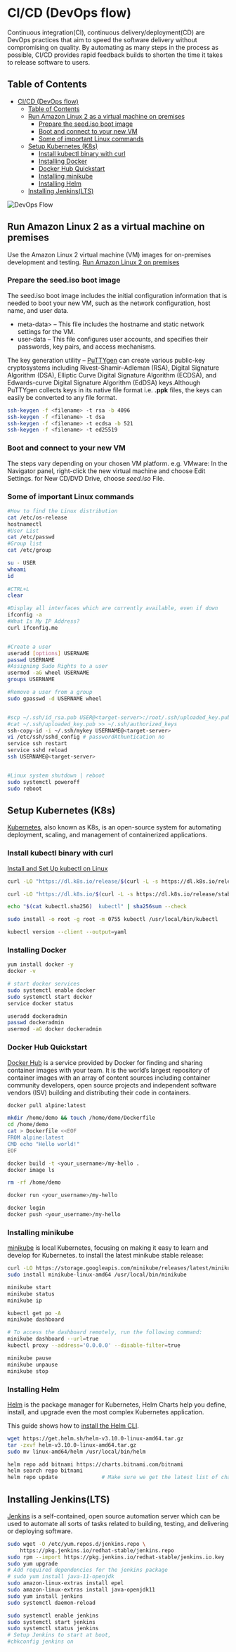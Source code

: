 # CI/CD (DevOps flow)
Continuous integration(CI), continuous delivery/deployment(CD) are DevOps practices that aim to speed the software delivery without compromising on quality. By automating as many steps in the process as possible, CI/CD provides rapid feedback builds to shorten the time it takes to release software to users.

<!-- TABLE OF CONTENTS -->
## Table of Contents
- [CI/CD (DevOps flow)](#cicd-devops-flow)
  - [Table of Contents](#table-of-contents)
  - [Run Amazon Linux 2 as a virtual machine on premises](#run-amazon-linux-2-as-a-virtual-machine-on-premises)
    - [Prepare the seed.iso boot image](#prepare-the-seediso-boot-image)
    - [Boot and connect to your new VM](#boot-and-connect-to-your-new-vm)
    - [Some of important Linux commands](#some-of-important-linux-commands)
  - [Setup Kubernetes (K8s)](#setup-kubernetes-k8s)
    - [Install kubectl binary with curl](#install-kubectl-binary-with-curl)
    - [Installing Docker](#installing-docker)
    - [Docker Hub Quickstart](#docker-hub-quickstart)
    - [Installing minikube](#installing-minikube)
    - [Installing Helm](#installing-helm)
  - [Installing Jenkins(LTS)](#installing-jenkinslts)

![DevOps Flow](/public/assets/images/devops-flow.png "Devops Flow")

## Run Amazon Linux 2 as a virtual machine on premises
Use the Amazon Linux 2 virtual machine (VM) images for on-premises development and testing.
[Run Amazon Linux 2 on premises](https://docs.aws.amazon.com/AWSEC2/latest/UserGuide/amazon-linux-2-virtual-machine.html)

### Prepare the seed.iso boot image
The seed.iso boot image includes the initial configuration information that is needed to boot your new VM, such as the network configuration, host name, and user data.
- meta-data> – This file includes the hostname and static network settings for the VM.
- user-data – This file configures user accounts, and specifies their passwords, key pairs, and access mechanisms.

The key generation utility – [PuTTYgen](https://www.puttygen.com) can create various public-key cryptosystems including Rivest–Shamir–Adleman (RSA), Digital Signature Algorithm (DSA), Elliptic Curve Digital Signature Algorithm (ECDSA), and Edwards-curve Digital Signature Algorithm (EdDSA) keys.Although PuTTYgen collects keys in its native file format i.e. **.ppk** files, the keys can easily be converted to any file format.

```sh
ssh-keygen -f <filename> -t rsa -b 4096
ssh-keygen -f <filename> -t dsa 
ssh-keygen -f <filename> -t ecdsa -b 521
ssh-keygen -f <filename> -t ed25519
```

### Boot and connect to your new VM
The steps vary depending on your chosen VM platform. e.g. VMware: In the Navigator panel, right-click the new virtual machine and choose Edit Settings. for New CD/DVD Drive, choose *seed.iso* File.

### Some of important Linux commands
```sh
#How to find the Linux distribution
cat /etc/os-release
hostnamectl
#User List
cat /etc/passwd
#Group list
cat /etc/group

su - USER
whoami
id
 
#CTRL+L
clear

#Display all interfaces which are currently available, even if down
ifconfig -a
#What Is My IP Address?
curl ifconfig.me


#Create a user
useradd [options] USERNAME
passwd USERNAME
#Assigning Sudo Rights to a user
usermod -aG wheel USERNAME
groups USERNAME

#Remove a user from a group
sudo gpasswd -d USERNAME wheel


#scp ~/.ssh/id_rsa.pub USER@<target-server>:/root/.ssh/uploaded_key.pub
#cat ~/.ssh/uploaded_key.pub >> ~/.ssh/authorized_keys
ssh-copy-id -i ~/.ssh/mykey USERNAME@<target-server>
vi /etc/ssh/sshd_config # passwordAthuntication no
service ssh restart
service sshd reload
ssh USERNAME@<target-server>


#Linux system shutdown | reboot
sudo systemctl poweroff
sudo reboot

```


## Setup Kubernetes (K8s)
[Kubernetes](https://kubernetes.io/docs/concepts/overview), also known as K8s, is an open-source system for automating deployment, scaling, and management of containerized applications.


### Install kubectl binary with curl
[Install and Set Up kubectl on Linux](https://kubernetes.io/docs/tasks/tools/install-kubectl-linux/#install-kubectl-binary-with-curl-on-linux)

```sh
curl -LO "https://dl.k8s.io/release/$(curl -L -s https://dl.k8s.io/release/stable.txt)/bin/linux/amd64/kubectl"

curl -LO "https://dl.k8s.io/$(curl -L -s https://dl.k8s.io/release/stable.txt)/bin/linux/amd64/kubectl.sha256"

echo "$(cat kubectl.sha256)  kubectl" | sha256sum --check

sudo install -o root -g root -m 0755 kubectl /usr/local/bin/kubectl

kubectl version --client --output=yaml  
```
### Installing Docker

```sh
yum install docker -y
docker -v

# start docker services
sudo systemctl enable docker
sudo systemctl start docker
service docker status

useradd dockeradmin
passwd dockeradmin
usermod -aG docker dockeradmin

```
### Docker Hub Quickstart
[Docker Hub](https://docs.docker.com/docker-hub) is a service provided by Docker for finding and sharing container images with your team. It is the world’s largest repository of container images with an array of content sources including container community developers, open source projects and independent software vendors (ISV) building and distributing their code in containers.

```sh
docker pull alpine:latest

mkdir /home/demo && touch /home/demo/Dockerfile 
cd /home/demo
cat > Dockerfile <<EOF 
FROM alpine:latest
CMD echo "Hello world!"
EOF

docker build -t <your_username>/my-hello .
docker image ls

rm -rf /home/demo

docker run <your_username>/my-hello

docker login
docker push <your_username>/my-hello

```

### Installing minikube
[minikube](https://minikube.sigs.k8s.io/docs/start/) is local Kubernetes, focusing on making it easy to learn and develop for Kubernetes. to install the latest minikube stable release: 
```sh
curl -LO https://storage.googleapis.com/minikube/releases/latest/minikube-linux-amd64
sudo install minikube-linux-amd64 /usr/local/bin/minikube

minikube start
minikube status
minikube ip

kubectl get po -A
minikube dashboard

# To access the dashboard remotely, run the following command:
minikube dashboard --url=true
kubectl proxy --address='0.0.0.0' --disable-filter=true

minikube pause
minikube unpause
minikube stop


```

### Installing Helm
[Helm](https://helm.sh/docs/) is the package manager for Kubernetes, Helm Charts help you define, install, and upgrade even the most complex Kubernetes application.

This guide shows how to [install the Helm CLI](https://helm.sh/docs/intro/install/). 

```sh
wget https://get.helm.sh/helm-v3.10.0-linux-amd64.tar.gz
tar -zxvf helm-v3.10.0-linux-amd64.tar.gz
sudo mv linux-amd64/helm /usr/local/bin/helm

helm repo add bitnami https://charts.bitnami.com/bitnami
helm search repo bitnami
helm repo update              # Make sure we get the latest list of charts

```

## Installing Jenkins(LTS)
[Jenkins](https://www.jenkins.io/doc/book/installing/linux/#red-hat-centos) is a self-contained, open source automation server which can be used to automate all sorts of tasks related to building, testing, and delivering or deploying software.

```sh
sudo wget -O /etc/yum.repos.d/jenkins.repo \
    https://pkg.jenkins.io/redhat-stable/jenkins.repo
sudo rpm --import https://pkg.jenkins.io/redhat-stable/jenkins.io.key
sudo yum upgrade
# Add required dependencies for the jenkins package
# sudo yum install java-11-openjdk
sudo amazon-linux-extras install epel 
sudo amazon-linux-extras install java-openjdk11 
sudo yum install jenkins
sudo systemctl daemon-reload

sudo systemctl enable jenkins
sudo systemctl start jenkins
sudo systemctl status jenkins
# Setup Jenkins to start at boot,
#chkconfig jenkins on
```


<!-- ## Install Jenkins with Helm v3
[Jenkins](https://www.jenkins.io/doc/book/installing/kubernetes/) is a self-contained, open source automation server which can be used to automate all sorts of tasks related to building, testing, and delivering or deploying software.
### Configure Helm
Add the Jenkins repo as follows:

```sh
helm repo add jenkinsci https://charts.jenkins.io
helm repo update
```
The helm charts in the Jenkins repo can be listed with the command:
```sh
helm search repo jenkinsci
```
Minikube configured for hostPath sets the permissions on /data to the root account only. Once the volume is created you will need to manually change the permissions to allow the jenkins account to write its data.
```sh
minikube ssh
sudo chown -R 1000:1000 /data/jenkins-volume
```
### Create a persistent volume
Create a volume which is called [jenkins-pv](./src/kubernetes/jenkins-volume.yaml):
```sh
kubectl create namespace jenkins
kubectl apply -f jenkins-volume.yaml
```
### Create a service account
Run the following command to apply [jenkins-sa](./src/kubernetes/jenkins-sa.yaml):
```sh
kubectl apply -f jenkins-sa.yaml
#minikube start --extra-config=apiserver.authorization-mode=RBAC
```
### Install Jenkins
We will deploy Jenkins including the Jenkins Kubernetes plugin. See the [official chart](https://github.com/jenkinsci/helm-charts/tree/main/charts/jenkins) for more details.

Open the [jenkins-values.yaml](https://raw.githubusercontent.com/jenkinsci/helm-charts/main/charts/jenkins/values.yaml) file in your favorite text editor and modify the following:
- nodePort: Because we are using minikube we need to use NodePort as service type. Only cloud providers offer load balancers. We define port 32000 as port.
- storageClass:
   ```yaml
   storageClass: jenkins-pv
   ```
- serviceAccount: the serviceAccount section of the jenkins-values.yaml file should look like this:
   ```yaml
   serviceAccount:
    create: false
  # Service account name is autogenerated by default
  name: jenkins
  annotations: {}
   ```   
   Where `name: jenkins` refers to the serviceAccount created for jenkins.
- We can also define which plugins we want to install on our Jenkins. We use some default plugins like git and the pipeline plugin.


Now you can install Jenkins:

```sh
chart=jenkinsci/jenkins
helm install jenkins -n jenkins -f jenkins-values.yaml $chart
```
1. Get your 'admin' user password by running:
    ```sh
    jsonpath="{.data.jenkins-admin-password}"
    secret=$(kubectl get secret -n jenkins jenkins -o jsonpath=$jsonpath)
    echo $(echo $secret | base64 --decode)
    ```
2. Get the Jenkins URL to visit by running these commands in the same shell:
    ```sh
    jsonpath="{.spec.ports[0].nodePort}"
    NODE_PORT=$(kubectl get -n jenkins -o jsonpath=$jsonpath services jenkins)
    jsonpath="{.items[0].status.addresses[0].address}"
    NODE_IP=$(kubectl get nodes -n jenkins -o jsonpath=$jsonpath)
    echo http://$NODE_IP:$NODE_PORT/login
    ```
3. Login with the password from step 1 and the username: admin -->


<!-- ```sh
kubectl get namespaces
kubectl get all -n jenkins
kubectl get pv

helm list -n jenkins
helm uninstall jenkins -n jenkins


kubectl get pods -n jenkins
kubectl logs <pod_name> -n jenkins
kubectl describe pod <pod_name> -n jenkins

kubectl describe pod NAME
kubectl logs NAME
kubectl delete pod NAME --grace-period=0 --force --namespace NAMESPACE
``` -->
<!-- ## Installing Git

```sh
yum install git -y
```




## Setup Jenkins
Jenkins is a self-contained, open source automation server which can be used to automate all sorts of tasks related to building, testing, and delivering or deploying software. -->
